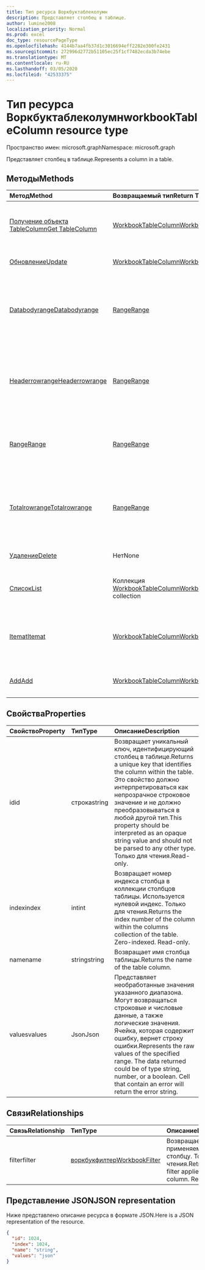 ```yaml
---
title: Тип ресурса Воркбуктаблеколумн
description: Представляет столбец в таблице.
author: lumine2008
localization_priority: Normal
ms.prod: excel
doc_type: resourcePageType
ms.openlocfilehash: 4144b7aa4fb37d1c3016694eff2282e300fe2431
ms.sourcegitcommit: 272996d2772b51105ec25f1cf7482ecda3b74ebe
ms.translationtype: MT
ms.contentlocale: ru-RU
ms.lasthandoff: 03/05/2020
ms.locfileid: "42533375"
---
```

# <a name="workbooktablecolumn-resource-type"></a><span data-ttu-id="843c2-103">Тип ресурса Воркбуктаблеколумн</span><span class="sxs-lookup"><span data-stu-id="843c2-103">workbookTableColumn resource type</span></span>

<span data-ttu-id="843c2-104">Пространство имен: microsoft.graph</span><span class="sxs-lookup"><span data-stu-id="843c2-104">Namespace: microsoft.graph</span></span>

<span data-ttu-id="843c2-105">Представляет столбец в таблице.</span><span class="sxs-lookup"><span data-stu-id="843c2-105">Represents a column in a table.</span></span>


## <a name="methods"></a><span data-ttu-id="843c2-106">Методы</span><span class="sxs-lookup"><span data-stu-id="843c2-106">Methods</span></span>

| <span data-ttu-id="843c2-107">Метод</span><span class="sxs-lookup"><span data-stu-id="843c2-107">Method</span></span>           | <span data-ttu-id="843c2-108">Возвращаемый тип</span><span class="sxs-lookup"><span data-stu-id="843c2-108">Return Type</span></span>    |<span data-ttu-id="843c2-109">Описание</span><span class="sxs-lookup"><span data-stu-id="843c2-109">Description</span></span>|
|:---------------|:--------|:----------|
|[<span data-ttu-id="843c2-110">Получение объекта TableColumn</span><span class="sxs-lookup"><span data-stu-id="843c2-110">Get TableColumn</span></span>](../api/tablecolumn-get.md) | [<span data-ttu-id="843c2-111">WorkbookTableColumn</span><span class="sxs-lookup"><span data-stu-id="843c2-111">WorkbookTableColumn</span></span>](workbooktablecolumn.md) |<span data-ttu-id="843c2-112">Чтение свойств и связей объекта tableColumn.</span><span class="sxs-lookup"><span data-stu-id="843c2-112">Read properties and relationships of tableColumn object.</span></span>|
|[<span data-ttu-id="843c2-113">Обновление</span><span class="sxs-lookup"><span data-stu-id="843c2-113">Update</span></span>](../api/tablecolumn-update.md) | [<span data-ttu-id="843c2-114">WorkbookTableColumn</span><span class="sxs-lookup"><span data-stu-id="843c2-114">WorkbookTableColumn</span></span>](workbooktablecolumn.md) |<span data-ttu-id="843c2-115">Обновление объекта TableColumn.</span><span class="sxs-lookup"><span data-stu-id="843c2-115">Update TableColumn object.</span></span> |
|[<span data-ttu-id="843c2-116">Databodyrange</span><span class="sxs-lookup"><span data-stu-id="843c2-116">Databodyrange</span></span>](../api/tablecolumn-databodyrange.md)|[<span data-ttu-id="843c2-117">Range</span><span class="sxs-lookup"><span data-stu-id="843c2-117">Range</span></span>](range.md)|<span data-ttu-id="843c2-118">Получает объект диапазона, связанный с основными данными столбца.</span><span class="sxs-lookup"><span data-stu-id="843c2-118">Gets the range object associated with the data body of the column.</span></span>|
|[<span data-ttu-id="843c2-119">Headerrowrange</span><span class="sxs-lookup"><span data-stu-id="843c2-119">Headerrowrange</span></span>](../api/tablecolumn-headerrowrange.md)|[<span data-ttu-id="843c2-120">Range</span><span class="sxs-lookup"><span data-stu-id="843c2-120">Range</span></span>](range.md)|<span data-ttu-id="843c2-121">Получает объект диапазона, связанный со строкой заголовков столбца.</span><span class="sxs-lookup"><span data-stu-id="843c2-121">Gets the range object associated with the header row of the column.</span></span>|
|[<span data-ttu-id="843c2-122">Range</span><span class="sxs-lookup"><span data-stu-id="843c2-122">Range</span></span>](../api/tablecolumn-range.md)|[<span data-ttu-id="843c2-123">Range</span><span class="sxs-lookup"><span data-stu-id="843c2-123">Range</span></span>](range.md)|<span data-ttu-id="843c2-124">Получает объект диапазона, связанный со всем столбцом.</span><span class="sxs-lookup"><span data-stu-id="843c2-124">Gets the range object associated with the entire column.</span></span>|
|[<span data-ttu-id="843c2-125">Totalrowrange</span><span class="sxs-lookup"><span data-stu-id="843c2-125">Totalrowrange</span></span>](../api/tablecolumn-totalrowrange.md)|[<span data-ttu-id="843c2-126">Range</span><span class="sxs-lookup"><span data-stu-id="843c2-126">Range</span></span>](range.md)|<span data-ttu-id="843c2-127">Получает объект диапазона, связанный со строкой итогов столбца.</span><span class="sxs-lookup"><span data-stu-id="843c2-127">Gets the range object associated with the totals row of the column.</span></span>|
|[<span data-ttu-id="843c2-128">Удаление</span><span class="sxs-lookup"><span data-stu-id="843c2-128">Delete</span></span>](../api/tablecolumn-delete.md)|<span data-ttu-id="843c2-129">Нет</span><span class="sxs-lookup"><span data-stu-id="843c2-129">None</span></span>|<span data-ttu-id="843c2-130">Удаляет столбец из таблицы.</span><span class="sxs-lookup"><span data-stu-id="843c2-130">Deletes the column from the table.</span></span>|
|[<span data-ttu-id="843c2-131">Список</span><span class="sxs-lookup"><span data-stu-id="843c2-131">List</span></span>](../api/tablecolumn-list.md) | <span data-ttu-id="843c2-132">Коллекция [WorkbookTableColumn](workbooktablecolumn.md)</span><span class="sxs-lookup"><span data-stu-id="843c2-132">[WorkbookTableColumn](workbooktablecolumn.md) collection</span></span> |<span data-ttu-id="843c2-133">Получение коллекции объектов tableColumn.</span><span class="sxs-lookup"><span data-stu-id="843c2-133">Get tableColumn object collection.</span></span> |
|[<span data-ttu-id="843c2-134">Itemat</span><span class="sxs-lookup"><span data-stu-id="843c2-134">Itemat</span></span>](../api/tablecolumncollection-itemat.md)|[<span data-ttu-id="843c2-135">WorkbookTableColumn</span><span class="sxs-lookup"><span data-stu-id="843c2-135">WorkbookTableColumn</span></span>](workbooktablecolumn.md)|<span data-ttu-id="843c2-136">Возвращает столбец на основании его позиции в коллекции.</span><span class="sxs-lookup"><span data-stu-id="843c2-136">Gets a column based on its position in the collection.</span></span>|
|[<span data-ttu-id="843c2-137">Add</span><span class="sxs-lookup"><span data-stu-id="843c2-137">Add</span></span>](../api/tablecolumncollection-add.md)|[<span data-ttu-id="843c2-138">WorkbookTableColumn</span><span class="sxs-lookup"><span data-stu-id="843c2-138">WorkbookTableColumn</span></span>](workbooktablecolumn.md)|<span data-ttu-id="843c2-139">Добавляет новый столбец в таблицу.</span><span class="sxs-lookup"><span data-stu-id="843c2-139">Adds a new column to the table.</span></span>|

## <a name="properties"></a><span data-ttu-id="843c2-140">Свойства</span><span class="sxs-lookup"><span data-stu-id="843c2-140">Properties</span></span>
| <span data-ttu-id="843c2-141">Свойство</span><span class="sxs-lookup"><span data-stu-id="843c2-141">Property</span></span>     | <span data-ttu-id="843c2-142">Тип</span><span class="sxs-lookup"><span data-stu-id="843c2-142">Type</span></span>   |<span data-ttu-id="843c2-143">Описание</span><span class="sxs-lookup"><span data-stu-id="843c2-143">Description</span></span>|
|:---------------|:--------|:----------|
|<span data-ttu-id="843c2-144">id</span><span class="sxs-lookup"><span data-stu-id="843c2-144">id</span></span>|<span data-ttu-id="843c2-145">строка</span><span class="sxs-lookup"><span data-stu-id="843c2-145">string</span></span>|<span data-ttu-id="843c2-146">Возвращает уникальный ключ, идентифицирующий столбец в таблице.</span><span class="sxs-lookup"><span data-stu-id="843c2-146">Returns a unique key that identifies the column within the table.</span></span> <span data-ttu-id="843c2-147">Это свойство должно интерпретироваться как непрозрачное строковое значение и не должно преобразовываться в любой другой тип.</span><span class="sxs-lookup"><span data-stu-id="843c2-147">This property should be interpreted as an opaque string value and should not be parsed to any other type.</span></span> <span data-ttu-id="843c2-148">Только для чтения.</span><span class="sxs-lookup"><span data-stu-id="843c2-148">Read-only.</span></span>|
|<span data-ttu-id="843c2-149">index</span><span class="sxs-lookup"><span data-stu-id="843c2-149">index</span></span>|<span data-ttu-id="843c2-150">int</span><span class="sxs-lookup"><span data-stu-id="843c2-150">int</span></span>|<span data-ttu-id="843c2-p102">Возвращает номер индекса столбца в коллекции столбцов таблицы. Используется нулевой индекс. Только для чтения.</span><span class="sxs-lookup"><span data-stu-id="843c2-p102">Returns the index number of the column within the columns collection of the table. Zero-indexed. Read-only.</span></span>|
|<span data-ttu-id="843c2-154">name</span><span class="sxs-lookup"><span data-stu-id="843c2-154">name</span></span>|<span data-ttu-id="843c2-155">string</span><span class="sxs-lookup"><span data-stu-id="843c2-155">string</span></span>|<span data-ttu-id="843c2-156">Возвращает имя столбца таблицы.</span><span class="sxs-lookup"><span data-stu-id="843c2-156">Returns the name of the table column.</span></span>|
|<span data-ttu-id="843c2-157">values</span><span class="sxs-lookup"><span data-stu-id="843c2-157">values</span></span>|<span data-ttu-id="843c2-158">Json</span><span class="sxs-lookup"><span data-stu-id="843c2-158">Json</span></span>|<span data-ttu-id="843c2-p103">Представляет необработанные значения указанного диапазона. Могут возвращаться строковые и числовые данные, а также логические значения. Ячейка, которая содержит ошибку, вернет строку ошибки.</span><span class="sxs-lookup"><span data-stu-id="843c2-p103">Represents the raw values of the specified range. The data returned could be of type string, number, or a boolean. Cell that contain an error will return the error string.</span></span>|

## <a name="relationships"></a><span data-ttu-id="843c2-162">Связи</span><span class="sxs-lookup"><span data-stu-id="843c2-162">Relationships</span></span>
| <span data-ttu-id="843c2-163">Связь</span><span class="sxs-lookup"><span data-stu-id="843c2-163">Relationship</span></span> | <span data-ttu-id="843c2-164">Тип</span><span class="sxs-lookup"><span data-stu-id="843c2-164">Type</span></span>   |<span data-ttu-id="843c2-165">Описание</span><span class="sxs-lookup"><span data-stu-id="843c2-165">Description</span></span>|
|:---------------|:--------|:----------|
|<span data-ttu-id="843c2-166">filter</span><span class="sxs-lookup"><span data-stu-id="843c2-166">filter</span></span>|[<span data-ttu-id="843c2-167">воркбукфилтер</span><span class="sxs-lookup"><span data-stu-id="843c2-167">WorkbookFilter</span></span>](filter.md)|<span data-ttu-id="843c2-p104">Возвращает фильтр, применяемый к столбцу. Только для чтения.</span><span class="sxs-lookup"><span data-stu-id="843c2-p104">Retrieve the filter applied to the column. Read-only.</span></span>|

## <a name="json-representation"></a><span data-ttu-id="843c2-170">Представление JSON</span><span class="sxs-lookup"><span data-stu-id="843c2-170">JSON representation</span></span>

<span data-ttu-id="843c2-171">Ниже представлено описание ресурса в формате JSON.</span><span class="sxs-lookup"><span data-stu-id="843c2-171">Here is a JSON representation of the resource.</span></span>

<!--{
  "blockType": "resource",
  "optionalProperties": [],
  "keyProperty": "id",
  "baseType": "microsoft.graph.entity",
  "@odata.type": "microsoft.graph.workbookTableColumn"
}-->

```json
{
  "id": 1024,
  "index": 1024,
  "name": "string",
  "values": "json"
}

```

<!-- uuid: 8fcb5dbc-d5aa-4681-8e31-b001d5168d79
2015-10-25 14:57:30 UTC -->
<!-- {
  "type": "#page.annotation",
  "description": "TableColumn resource",
  "keywords": "",
  "section": "documentation",
  "tocPath": ""
}-->
